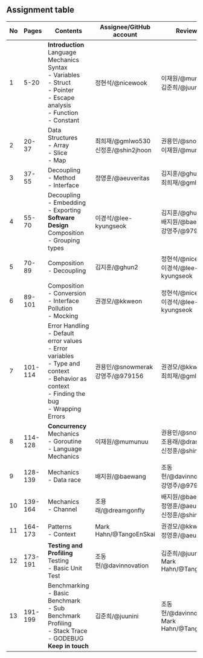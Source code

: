 ## Assignment table

| No  | Pages   | Contents                                                                                                                                               | Assignee/GitHub account                | Reviewers                                                     |
| --- | ------- | ------------------------------------------------------------------------------------------------------------------------------------------------------ | -------------------------------------- | ------------------------------------------------------------- |
| 1   | 5-20    | **Introduction**<br>Language Mechanics<br>Syntax<br>- Variables<br>- Struct<br>- Pointer<br>- Escape analysis<br>- Function<br>- Constant              | 정현석/@nicewook                       | 이재원/@mumunuu<br>김준희/@juunini                            |
| 2   | 20-37   | Data Structures<br>- Array<br>- Slice<br>- Map                                                                                                         | 최희재/@gmlwo530<br>신정훈/@shin2jhoon | 권용민/@snowmerak<br>이재원/@mumunuu                          |
| 3   | 37-55   | Decoupling<br>- Method<br>- Interface<br>                                                                                                              | 정영훈/@aeuveritas                     | 김지훈/@ghun2<br>최희재/@gmlwo530                             |
| 4   | 55-70   | Decoupling<br>- Embedding<br>- Exporting<br>**Software Design**<br>Composition<br>- Grouping types                                                     | 이경석/@lee-kyungseok                  | 김지훈/@ghun2<br>배지원/@baewang<br>강영주/@979156            |
| 5   | 70-89   | Composition<br>- Decoupling                                                                                                                            | 김지훈/@ghun2                          | 정현석/@nicewook<br>이경석/@lee-kyungseok                     |
| 6   | 89-101  | Composition<br>- Conversion<br>- Interface Pollution<br>- Mocking<br>                                                                                  | 권경모/@kkweon                         | 정현석/@nicewook<br>이경석/@lee-kyungseok                     |
| 7   | 101-114 | Error Handling<br>- Default error values<br>- Error variables<br>- Type and context<br>- Behavior as context<br>- Finding the bug<br>- Wrapping Errors | 권용민/@snowmerak<br>강영주/@979156    | 권경모/@kkweon<br>최희재/@gmlwo530                            |
| 8   | 114-128 | **Concurrency**<br>Mechanics<br>- Goroutine<br>- Language Mechanics                                                                                    | 이재원/@mumunuu                        | 권용민/@snowmerak<br>조용래/@dramgonfly<br>신정훈/@shin2jhoon |
| 9   | 128-139 | Mechanics<br>- Data race                                                                                                                               | 배지원/@baewang                        | 조동헌/@davinnovation<br>강영주/@979156                       |
| 10  | 139-164 | Mechanics<br>- Channel                                                                                                                                 | 조용래/@dreamgonfly                    | 배지원/@baewang<br>정영훈/@aeuveritas<br>신정훈/@shin2jhoon   |
| 11  | 164-173 | Patterns<br>- Context                                                                                                                                  | Mark Hahn/@TangoEnSkai                 | 권경모/@kkweon<br>정영훈/@aeuveritas                          |
| 12  | 173-191 | **Testing and Profiling**<br>Testing<br>- Basic Unit Test                                                                                              | 조동헌/@davinnovation                  | 김준희/@juunini<br>Mark Hahn/@TangoEnSkai                     |
| 13  | 191-199 | Benchmarking<br>- Basic Benchmark<br>- Sub Benchmark<br>Profiling<br>- Stack Trace<br>- GODEBUG<br>**Keep in touch**                                   | 김준희/@juunini                        | 조동헌/@davinnovation<br>Mark Hahn/@TangoEnSkai               |
